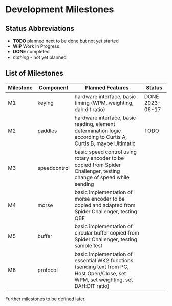 # Development Milestones

## Status Abbreviations

* **TODO** planned next to be done but not yet started
* **WIP** Work in Progress
* **DONE** completed
* *nothing* - not yet planned

## List of Milestones

| Milestone  | Component  | Planned Features | Status |
|------------|--|--|--|
| M1 | keying | hardware interface, basic timing (WPM, weighting, dah:dit ratio) | DONE 2023-06-17 |
| M2 | paddles | hardware interface, basic reading, element determination logic according to Curtis A, Curtis B, maybe Ultimatic | TODO |
| M3 | speedcontrol | basic speed control using rotary encoder to be copied from Spider Challenger, testing change of speed while sending  |
| M4 | morse | basic implementation of morse encoder to be copied and adapted from Spider Challenger, testing QBF |
| M5 | buffer | basic implementation of circular buffer copied from Spider Challenger, testing sample test |
| M6 | protocol | basic implementation of essential WK2 functions (sending text from PC, Host Open/Close, set WPM, set weighting, set DAH:DIT ratio) |

Further milestones to be defined later.
